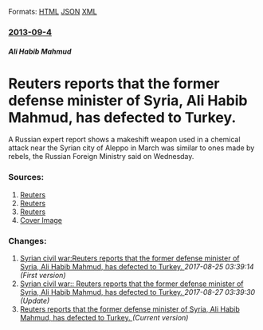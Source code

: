 
Formats: [HTML](/news/2013/09/4/reuters-reports-that-the-former-defense-minister-of-syria-ali-habib-mahmud-has-defected-to-turkey.html)  [JSON](/news/2013/09/4/reuters-reports-that-the-former-defense-minister-of-syria-ali-habib-mahmud-has-defected-to-turkey.json)  [XML](/news/2013/09/4/reuters-reports-that-the-former-defense-minister-of-syria-ali-habib-mahmud-has-defected-to-turkey.xml)  

### [2013-09-4](/news/2013/09/4/index.md)

##### Ali Habib Mahmud
# Reuters reports that the former defense minister of Syria, Ali Habib Mahmud, has defected to Turkey. 

A Russian expert report shows a makeshift weapon used in a chemical attack near the Syrian city of Aleppo in March was similar to ones made by rebels, the Russian Foreign Ministry said on Wednesday.


### Sources:

1. [Reuters](https://www.reuters.com/article/2013/09/04/us-syria-crisis-defection-idUSBRE9830O420130904?feedType=RSS&feedName=topNews&dlvrit=992637)
2. [Reuters](https://www.reuters.com/article/2013/09/04/us-syria-crisis-russia-weapon-idUSBRE9830ZA20130904)
3. [Reuters](https://www.reuters.com/article/2013/09/04/us-syria-crisis-usa-vote-idUSBRE9830XG20130904)
3. [Cover Image](https://s4.reutersmedia.net/resources_v2/images/rcom-default.png)

### Changes:

1. [Syrian civil war:Reuters reports that the former defense minister of Syria, Ali Habib Mahmud, has defected to Turkey. ](/news/2013/09/4/syrian-civil-war-preuters-reports-that-the-former-defense-minister-of-syria-ali-habib-mahmud-has-defected-to-turkey.md) _2017-08-25 03:39:14 (First version)_
2. [Syrian civil war:: Reuters reports that the former defense minister of Syria, Ali Habib Mahmud, has defected to Turkey. ](/news/2013/09/4/syrian-civil-war-reuters-reports-that-the-former-defense-minister-of-syria-ali-habib-mahmud-has-defected-to-turkey.md) _2017-08-27 03:39:30 (Update)_
2. [Reuters reports that the former defense minister of Syria, Ali Habib Mahmud, has defected to Turkey. ](/news/2013/09/4/reuters-reports-that-the-former-defense-minister-of-syria-ali-habib-mahmud-has-defected-to-turkey.md) _(Current version)_
